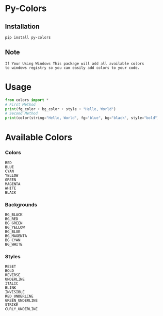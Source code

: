 # Py-Colors
## Installation
```shell
pip install py-colors
```
## Note
```text
If Your Using Windows This package will add all available colors
to windows registry so you can easily add colors to your code.
```
# Usage
```python
from colors import *
# First Method
print(fg_color + bg_color + style + "Hello, World")
# Second Method
print(color(string="Hello, World", fg="blue", bg="black", style="bold"))
```
# Available Colors
### Colors
```
RED
BLUE
CYAN
YELLOW
GREEN
MAGENTA
WHITE
BLACK
```
### Backgrounds
```
BG_BLACK
BG_RED
BG_GREEN
BG_YELLOW
BG_BLUE
BG_MAGENTA
BG_CYAN
BG_WHITE
```
### Styles
```
RESET
BOLD
REVERSE
UNDERLINE
ITALIC
BLINK
INVISIBLE
RED_UNDERLINE
GREEN_UNDERLINE
STRIKE
CURLY_UNDERLINE
```